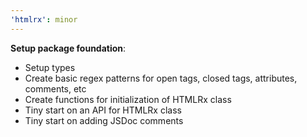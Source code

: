 ```yaml
---
'htmlrx': minor
---
```


**Setup package foundation**:
- Setup types
- Create basic regex patterns for open tags, closed tags, attributes, comments, etc
- Create functions for initialization of HTMLRx class
- Tiny start on an API for HTMLRx class
- Tiny start on adding JSDoc comments
